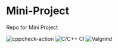 # Mini-Project
Repo for Mini Project

![cppcheck-action](https://github.com/99002527/Mini-Project/workflows/cppcheck-action/badge.svg)
![C/C++ CI](https://github.com/99002527/Mini-Project/workflows/C/C++%20CI/badge.svg)
![Valgrind](https://github.com/99002527/Mini-Project/workflows/Valgrind/badge.svg)
